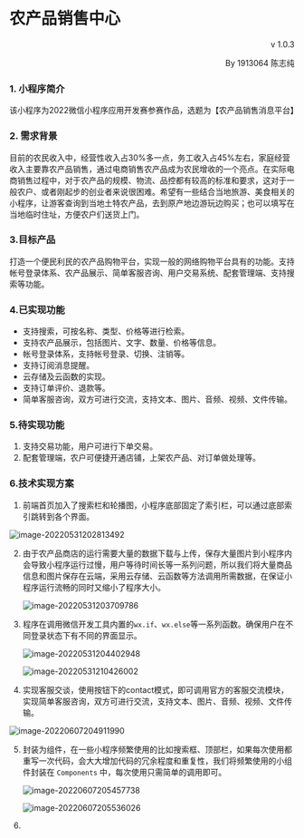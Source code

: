 # 农产品销售中心

<p align="right">v 1.0.3</p>

<p align="right">By 1913064 陈志纯</p>

### 1. 小程序简介

​	该小程序为2022微信小程序应用开发赛参赛作品，选题为【农产品销售消息平台】



### 2. 需求背景

​	目前的农民收入中，经营性收入占30%多一点，务工收入占45%左右，家庭经营收入主要靠农产品销售，通过电商销售农产品成为农民增收的一个亮点。在实际电商销售过程中，对于农产品的规模、物流、品控都有较高的标准和要求，这对于一般农户、或者刚起步的创业者来说很困难。希望有一些结合当地旅游、美食相关的小程序，让游客查询到当地土特农产品，去到原产地边游玩边购买；也可以填写在当地临时住址，方便农户们送货上门。



### 3.目标产品

​	打造一个便民利民的农产品购物平台，实现一般的网络购物平台具有的功能。支持帐号登录体系、农产品展示、简单客服咨询、用户交易系统、配套管理端、支持搜索等功能。



### 4.已实现功能

- 支持搜索，可按名称、类型、价格等进行检索。
- 支持农产品展示，包括图片、文字、数量、价格等信息。
- 帐号登录体系，支持帐号登录、切换、注销等。
- 支持订阅消息提醒。
- 云存储及云函数的实现。
- 支持订单评价、退款等。
- 简单客服咨询，双方可进行交流，支持文本、图片、音频、视频、文件传输。



### 5.待实现功能

1. 支持交易功能，用户可进行下单交易。
2. 配套管理端，农户可便捷开通店铺，上架农产品、对订单做处理等。



### 6.技术实现方案

1. 前端首页加入了搜索栏和轮播图，小程序底部固定了索引栏，可以通过底部索引跳转到各个界面。

![image-20220531202813492](C:\Users\50470\AppData\Roaming\Typora\typora-user-images\image-20220531202813492.png)



2. 由于农产品商店的运行需要大量的数据下载与上传，保存大量图片到小程序内会导致小程序运行过慢，用户等待时间长等一系列问题，所以我们将大量商品信息和图片保存在云端，采用云存储、云函数等方法调用所需数据，在保证小程序运行流畅的同时又缩小了程序大小。

   ![image-20220531203709786](C:\Users\50470\AppData\Roaming\Typora\typora-user-images\image-20220531203709786.png)



3. 程序在调用微信开发工具内置的`wx.if`、`wx.else`等一系列函数。确保用户在不同登录状态下有不同的界面显示。

   ![image-20220531204402948](C:\Users\50470\AppData\Roaming\Typora\typora-user-images\image-20220531204402948.png)

   ![image-20220531210426002](C:\Users\50470\AppData\Roaming\Typora\typora-user-images\image-20220531210426002.png)



4. 实现客服交谈，使用按钮下的contact模式，即可调用官方的客服交流模块，实现简单客服咨询，双方可进行交流，支持文本、图片、音频、视频、文件传输。

![image-20220607204911990](C:\Users\50470\AppData\Roaming\Typora\typora-user-images\image-20220607204911990.png)



5. 封装为组件，在一些小程序频繁使用的比如搜索框、顶部栏，如果每次使用都重写一次代码，会大大增加代码的冗余程度和重复性，我们将频繁使用的小组件封装在 `Components` 中，每次使用只需简单的调用即可。

   ![image-20220607205457738](C:\Users\50470\AppData\Roaming\Typora\typora-user-images\image-20220607205457738.png)

   ![image-20220607205536026](C:\Users\50470\AppData\Roaming\Typora\typora-user-images\image-20220607205536026.png)



7. 
